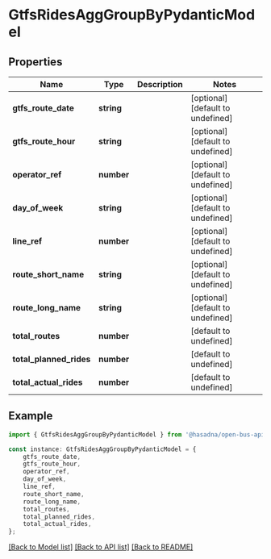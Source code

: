 # GtfsRidesAggGroupByPydanticModel


## Properties

Name | Type | Description | Notes
------------ | ------------- | ------------- | -------------
**gtfs_route_date** | **string** |  | [optional] [default to undefined]
**gtfs_route_hour** | **string** |  | [optional] [default to undefined]
**operator_ref** | **number** |  | [optional] [default to undefined]
**day_of_week** | **string** |  | [optional] [default to undefined]
**line_ref** | **number** |  | [optional] [default to undefined]
**route_short_name** | **string** |  | [optional] [default to undefined]
**route_long_name** | **string** |  | [optional] [default to undefined]
**total_routes** | **number** |  | [default to undefined]
**total_planned_rides** | **number** |  | [default to undefined]
**total_actual_rides** | **number** |  | [default to undefined]

## Example

```typescript
import { GtfsRidesAggGroupByPydanticModel } from '@hasadna/open-bus-api-client';

const instance: GtfsRidesAggGroupByPydanticModel = {
    gtfs_route_date,
    gtfs_route_hour,
    operator_ref,
    day_of_week,
    line_ref,
    route_short_name,
    route_long_name,
    total_routes,
    total_planned_rides,
    total_actual_rides,
};
```

[[Back to Model list]](../README.md#documentation-for-models) [[Back to API list]](../README.md#documentation-for-api-endpoints) [[Back to README]](../README.md)
